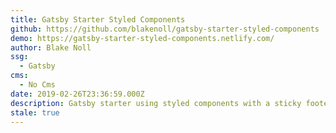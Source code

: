 ```yaml
---
title: Gatsby Starter Styled Components
github: https://github.com/blakenoll/gatsby-starter-styled-components
demo: https://gatsby-starter-styled-components.netlify.com/
author: Blake Noll
ssg:
  - Gatsby
cms:
  - No Cms
date: 2019-02-26T23:36:59.000Z
description: Gatsby starter using styled components with a sticky footer
stale: true
---
```

